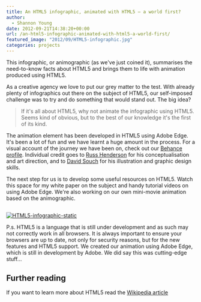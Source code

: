 ```yaml
---
title: An HTML5 infographic, animated with HTML5 – a world first?
author:
  - Shannon Young
date: 2012-09-21T14:38:20+00:00
url: /an-html5-infographic-animated-with-html5-a-world-first/
featured_image: "2012/09/HTML5-infographic.jpg"
categories: projects
---
```

This infographic, or animographic (as we've just coined it), summarises the need-to-know facts about HTML5 and brings them to life with animation produced using HTML5.
<!--more-->

As a creative agency we love to put our grey matter to the test. With already plenty of infographics out there on the subject of HTML5, our self-imposed challenge was to try and do something that would stand out. The big idea?

> If it's all about HTML5, why not animate the infographic using HTML5. Seems kind of obvious, but to the best of our knowledge it's the first of its kind.

The animation element has been developed in HTML5 using Adobe Edge. It's been a lot of fun and we have learnt a huge amount in the process. For a visual account of the journey we have been on, check out our <a title="mark-making* Behance" href="https://www.behance.net/gallery/HTML-5-Info-Graphic/4774641" target="_blank" rel="noopener">Behance profile</a>. Individual credit goes to <a title="See the mark-makers" href="/about/meet-the-team" target="_blank" rel="noopener">Russ Henderson</a> for his conceptualisation and art direction, and to <a title="See the mark-makers" href="/about/meet-the-team" target="_blank" rel="noopener">David Souch</a> for his illustration and graphic design skills.

The next step for us is to develop some useful resources on HTML5. Watch this space for my white paper on the subject and handy tutorial videos on using Adobe Edge. We're also working on our own mini-movie animation based on the animographic.

## 

<a href="https://www.mark-making.com/infographic/" target="_blank" rel="noopener"><img class=" wp-image-7670" src="https://www.mark-making.com/wp-content/uploads/2012/09/HTML5-infographic-static.png" alt="HTML5-infographic-static"  /></a>

P.s. HTML5 is a language that is still under development and as such may not correctly work in all browsers. It is always important to ensure your browsers are up to date, not only for security reasons, but for the new features and HTML5 support. We created our animation using Adobe Edge, which is still in development by Adobe. We did say this was cutting-edge stuff…

## Further reading

If you want to learn more about HTML5 read the <a title="View the Wiki article" href="https://en.wikipedia.org/wiki/HTML5" target="_blank" rel="noopener">Wikipedia article</a>